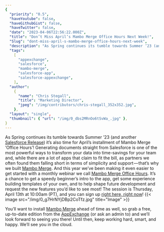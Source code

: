 ```yaml
---
{
  "priority": "0.5",
  "haveYoutube": false,
  "haveGithubGist": false,
  "haveTwitter": false,
  "date": "2023-04-06T22:56:22.000Z",
  "title": "Don’t Miss April’s Mambo Merge Office Hours Next Week!",
  "Slug": "dont-miss-april-s-mambo-merge-office-hours-next-week",
  "description": "As Spring continues its tumble towards Summer ’23 (and another Salesforce Release) it’s also time for April’s installment of Mambo Merge Office Hours!",
  "tags":
    [
      "appexchange",
      "salesforce",
      "mambo-merge",
      "salesforce-app",
      "salesforce-appexchange",
    ],
  "author":
    {
      "name": "Chris Stegall",
      "title": "Marketing Director",
      "jpeg": "/img/contributors/chris-stegall_352x352.jpg",
    },
  "layout": "single",
  "thumbnail": { "url": "/img/0_dbs2MRnOo6tSvWa_.jpg" },
}
---
```


As Spring continues its tumble towards Summer ’23 (and another [Salesforce Release](https://medium.com/creme-de-la-crm/releasehighlights/home)) it’s also time for April’s installment of Mambo Merge ‘Office Hours’!
Generating documents straight from Salesforce is one of the most powerful ways to transform your data into time-savings for your team and, while there are a lot of apps that claim to fit the bill, as partners we often found them falling short in terms of simplicity and support — that’s why we built [Mambo Merge](https://appexchange.salesforce.com/appxListingDetail?listingId=a0N3u00000MBinOEAT). And this year we’ve been making it even easier to get started with a monthly webinar we call [Mambo Merge Office Hours](https://cloud.news.mambomerge.app/officehours).
It’s a chance to get a speedy beginner’s intro to the app, get some experience building templates of your own, and to help shape future development and request the new features you’d like to see most!
The session is Thursday, April 13th at 10:00am (PT), and you can sign up [right here, right now](https://cloud.news.mambomerge.app/officehours)!
{{< image src="/img/0_g7HrNYjDBp2CoTfz.jpg" title="Image" >}}

You’ll want to install [Mambo Merge](https://appexchange.salesforce.com/appxListingDetail?listingId=a0N3u00000MBinOEAT) ahead of time as well, so grab a free, up-to-date edition from the [AppExchange](https://appexchange.salesforce.com/appxListingDetail?listingId=a0N3u00000MBinOEAT) (or ask an admin to) and we’ll look forward to seeing you there!
Until then, keep working hard, smart, and happy. We’ll see you in the cloud.
